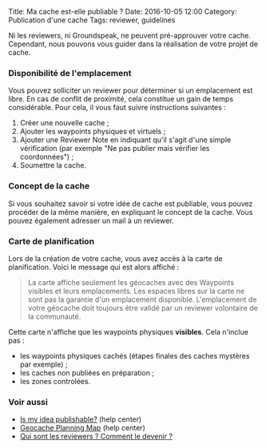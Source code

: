 Title: Ma cache est-elle publiable ?
Date: 2016-10-05 12:00
Category: Publication d'une cache
Tags: reviewer, guidelines

Ni les reviewers, ni Groundspeak, ne peuvent pré-approuver votre cache.
Cependant, nous pouvons vous guider dans la réalisation de votre projet de
cache.

### Disponibilité de l'emplacement
Vous pouvez solliciter un reviewer pour déterminer si un emplacement est libre.
En cas de conflit de proximité, cela constitue un gain de temps considérable.
Pour cela, il vous faut suivre instructions suivantes :

1. Créer une nouvelle cache ;
2. Ajouter les waypoints physiques et virtuels ;
3. Ajouter une Reviewer Note en indiquant qu'il s'agit d'une simple vérification
   (par exemple "Ne pas publier mais vérifier les coordonnées") ;
4. Soumettre la cache.

### Concept de la cache
Si vous souhaitez savoir si votre idée de cache est publiable, vous pouvez
procéder de la même manière, en expliquant le concept de la cache. Vous pouvez
également adresser un mail à un reviewer.

### Carte de planification
Lors de la création de votre cache, vous avez accès à la carte de planification.
Voici le message qui est alors affiché :

> La carte affiche seulement les géocaches avec des Waypoints visibles et leurs
> emplacements. Les espaces libres sur la carte ne sont pas la garantie d'un
> emplacement disponible. L'emplacement de votre géocache doit toujours être
> validé par un reviewer volontaire de la communauté.

Cette carte n'affiche que les waypoints physiques **visibles**. Cela n'inclue
pas :

* les waypoints physiques cachés (étapes finales des caches mystères par exemple) ;
* les caches non publiées en préparation ;
* les zones controlées.

### Voir aussi
* [Is my idea
  publishable?](http://support.groundspeak.com/index.php?pg=kb.page&id=812)
  (help center)
* [Geocache Planning Map](http://support.groundspeak.com/index.php?pg=kb.page&id=464) (help center)
* [Qui sont les reviewers ? Comment le devenir ?]({filename}/who_reviewers.md)
